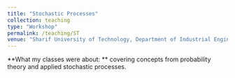 ```yaml
---
title: "Stochastic Processes"
collection: teaching
type: "Workshop"
permalink: /teaching/ST
venue: "Sharif University of Technology, Department of Industrial Engineering"
---
```


**What my classes were about: ** covering concepts from probability theory and applied stochastic processes.
